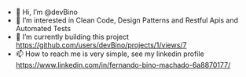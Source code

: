 - 👋 Hi, I’m @devBino
- 👀 I’m interested in Clean Code, Design Patterns and Restful Apis and Automated Tests
- 🌱 I’m currently building this project https://github.com/users/devBino/projects/1/views/7
- 📫 How to reach me is very simple, see my linkedin profile https://www.linkedin.com/in/fernando-bino-machado-6a8870177/
